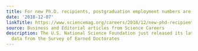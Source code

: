 ```yaml
---
title: For new Ph.D. recipients, postgraduation employment numbers are on the rise
date: '2018-12-07'
linkTitle: https://www.sciencemag.org/careers/2018/12/new-phd-recipients-postgraduation-employment-numbers-are-rise
source: Business and Editorial articles from Science Careers
description: The U.S. National Science Foundation just released its latest batch of
  data from the Survey of Earned Doctorates
---
```

